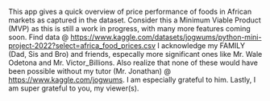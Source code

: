 This app gives a quick overview of price performance of foods in African markets as captured in the dataset.
Consider this a Minimum Viable Product (MVP) as this is still a work in progress, with many more features coming soon.
Find data @ https://www.kaggle.com/datasets/jogwums/python-mini-project-2022?select=africa_food_prices.csv
I acknowledge my FAMILY (Dad, Sis and Bro) and friends, especally more significant ones like Mr. Wale Odetona and Mr. Victor_Billions.
Also realize that none of these would have been possible without my tutor (Mr. Jonathan) @ https://www.kaggle.com/jogwums. I am especially grateful to him.
Lastly, I am super grateful to you, my viewer(s).
